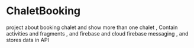 # ChaletBooking

project about booking chalet and show more than one chalet , Contain activities and fragments , and firebase and cloud firebase messaging , and stores data in API
